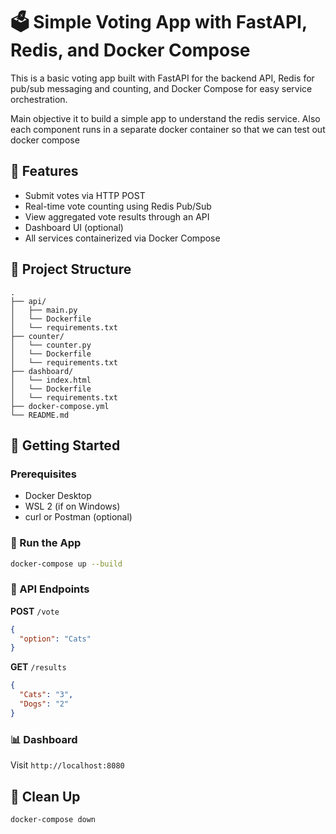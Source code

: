# 🗳️ Simple Voting App with FastAPI, Redis, and Docker Compose

This is a basic voting app built with FastAPI for the backend API, Redis for pub/sub messaging and counting, and Docker Compose for easy service orchestration.

Main objective it to build a simple app to understand the redis service. Also each component runs in a separate docker container so that we can test out docker compose

## 🧩 Features

- Submit votes via HTTP POST
- Real-time vote counting using Redis Pub/Sub
- View aggregated vote results through an API
- Dashboard UI (optional)
- All services containerized via Docker Compose

## 📁 Project Structure

```
.
├── api/
│   ├── main.py
│   └── Dockerfile
│   └── requirements.txt
├── counter/
│   └── counter.py
│   └── Dockerfile
│   └── requirements.txt
├── dashboard/
│   └── index.html
│   └── Dockerfile
│   └── requirements.txt
├── docker-compose.yml
└── README.md
```

## 🚀 Getting Started

### Prerequisites

- Docker Desktop
- WSL 2 (if on Windows)
- curl or Postman (optional)

### 🔧 Run the App

```bash
docker-compose up --build
```

### 📮 API Endpoints

**POST** `/vote`
```json
{
  "option": "Cats"
}
```

**GET** `/results`
```json
{
  "Cats": "3",
  "Dogs": "2"
}
```

### 📊 Dashboard

Visit `http://localhost:8080`

## 🧼 Clean Up

```bash
docker-compose down
```
